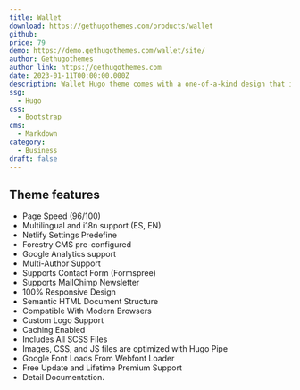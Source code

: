 ```yaml
---
title: Wallet
download: https://gethugothemes.com/products/wallet
github: 
price: 79
demo: https://demo.gethugothemes.com/wallet/site/
author: Gethugothemes
author_link: https://gethugothemes.com
date: 2023-01-11T00:00:00.000Z
description: Wallet Hugo theme comes with a one-of-a-kind design that is ideal for corporate, business, or financial service websites.  
ssg:
  - Hugo
css:
  - Bootstrap
cms:
  - Markdown
category:
  - Business
draft: false
---
```


## Theme features

- Page Speed (96/100)
- Multilingual and i18n support (ES, EN)
- Netlify Settings Predefine
- Forestry CMS pre-configured
- Google Analytics support
- Multi-Author Support
- Supports Contact Form (Formspree)
- Supports MailChimp Newsletter
- 100% Responsive Design
- Semantic HTML Document Structure
- Compatible With Modern Browsers
- Custom Logo Support
- Caching Enabled
- Includes All SCSS Files
- Images, CSS, and JS files are optimized with Hugo Pipe
- Google Font Loads From Webfont Loader
- Free Update and Lifetime Premium Support
- Detail Documentation.